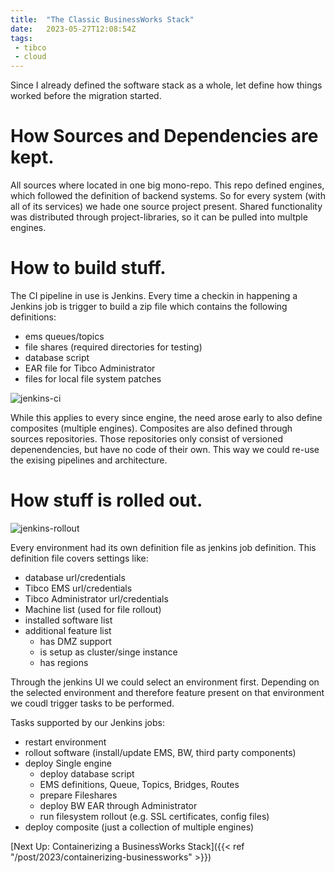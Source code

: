 ```yaml
---
title:  "The Classic BusinessWorks Stack"
date:   2023-05-27T12:08:54Z
tags:
 - tibco
 - cloud
---
```

Since I already defined the software stack as a whole, let define how things worked before the migration started.

# How Sources and Dependencies are kept.

All sources where located in one big mono-repo.
This repo defined engines, which followed the definition of backend systems.
So for every system (with all of its services) we hade one source project present.
Shared functionality was distributed through project-libraries, so it can be pulled into multple engines.

# How to build stuff.

The CI pipeline in use is Jenkins. Every time a checkin in happening a Jenkins job is trigger to build a zip file which contains the following definitions:
- ems queues/topics
- file shares (required directories for testing)
- database script
- EAR file for Tibco Administrator
- files for local file system patches

![jenkins-ci](/assets/2023/jenkins-ci.drawio.png)

While this applies to every since engine, the need arose early to also define composites (multiple engines).
Composites are also defined through sources repositories. Those repositories only consist of versioned depenendencies, but have no code of their own. This way we could re-use the exising pipelines and architecture.

# How stuff is rolled out.

![jenkins-rollout](/assets/2023/jenkins-deploy.drawio.png)

Every environment had its own definition file as jenkins job definition.
This definition file covers settings like:
- database url/credentials
- Tibco EMS url/credentials
- Tibco Administrator url/credentials
- Machine list (used for file rollout)
- installed software list
- additional feature list
    - has DMZ support
    - is setup as cluster/singe instance
    - has regions

Through the jenkins UI we could select an environment first. Depending on the selected environment and therefore feature present on that environment we coudl trigger tasks to be performed.

Tasks supported by our Jenkins jobs:
- restart environment
- rollout software (install/update EMS, BW, third party components)
- deploy Single engine
    - deploy database script
    - EMS definitions, Queue, Topics, Bridges, Routes
    - prepare Fileshares
    - deploy BW EAR through Administrator
    - run filesystem rollout (e.g. SSL certificates, config files)
- deploy composite (just a collection of multiple engines)

[Next Up: Containerizing a BusinessWorks Stack]({{< ref "/post/2023/containerizing-businessworks" >}})
